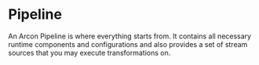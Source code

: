 # Pipeline

An Arcon Pipeline is where everything starts from. It contains all necessary runtime components
and configurations and also provides a set of stream sources that you may execute transformations on.
